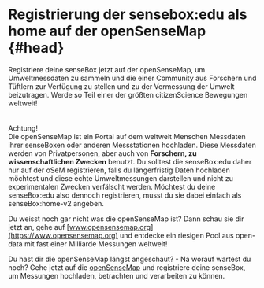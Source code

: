 # Registrierung der sensebox:edu als home auf der openSenseMap {#head}

<div class="description">Registriere deine senseBox jetzt auf der openSenseMap, um Umweltmessdaten zu sammeln und die einer Community aus Forschern und Tüftlern zur Verfügung zu stellen und zu der Vermessung der Umwelt beizutragen. Werde so Teil einer der größten citizenScience Bewegungen weltweit! </div>

<div class="line">
    <br>
    <br>
</div>

<div class="box_warning">
    <i class="fa fa-exclamation-circle fa-fw" aria-hidden="true" style="color: #f0ad4e"></i>
    Achtung! <br>
    Die openSenseMap ist ein Portal auf dem weltweit Menschen Messdaten ihrer senseBoxen oder anderen Messstationen hochladen. Diese Messdaten werden von Privatpersonen, aber auch von <b>Forschern, zu wissenschaftlichen Zwecken</b> benutzt. Du solltest die senseBox:edu daher nur auf der oSeM registrieren, falls du längerfristig Daten hochladen möchtest und diese echte Umweltmessungen darstellen und nicht zu experimentalen Zwecken verfälscht werden. Möchtest du deine senseBox:edu also dennoch registrieren, musst du sie dabei einfach als senseBox:home-v2 angeben. 
</div>

Du weisst noch gar nicht was die openSenseMap ist? Dann schau sie dir jetzt an, gehe auf [www.opensensemap.org](https://www.opensensemap.org) und entdecke ein riesigen Pool aus open-data mit fast einer Milliarde Messungen weltweit!

Du hast dir die openSenseMap längst angeschaut? - Na worauf wartest du noch?
Gehe jetzt auf die [openSenseMap](https://opensensemap.org) und registriere deine senseBox, um Messungen hochladen, betrachten und verarbeiten zu können.